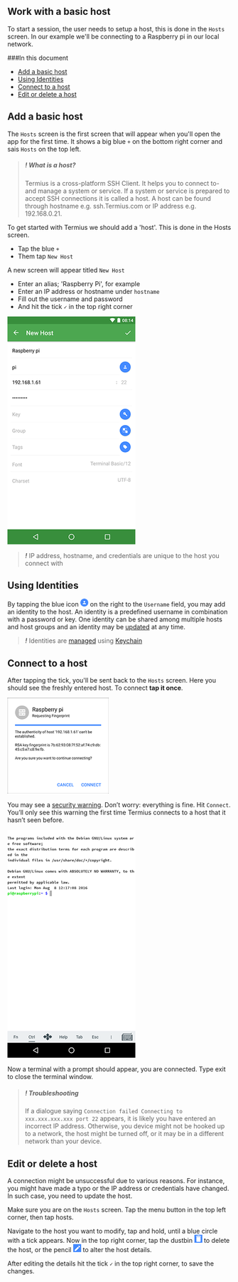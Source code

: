 ## Work with a basic host

To start a session, the user needs to setup a host, this is done in the `Hosts` screen. In our example we'll be connecting to a Raspberry pi in our local network.

###In this document
* [Add a basic host](#add-a-basic-host)
* [Using Identities](#using-identities)
* [Connect to a host](#connect-to-a-host)
* [Edit or delete a host](#edit-or-delete-a-host)

## Add a basic host

The `Hosts` screen is the first screen that will appear when you'll open the app for the first time. It shows a big blue `+` on the bottom right corner and sais `Hosts` on the top left.

> ##### ***!*** What is a host?
> Termius is a cross-platform SSH Client. It helps you to connect to- and manage a system or service. If a system or service is prepared to accept SSH connections it is called a host. A host can be found through hostname e.g. ssh.Termius.com or IP address e.g. 192.168.0.21. 

To get started with Termius we should add a 'host'. This is done in the Hosts screen.
* Tap the blue `+`
* Them tap `New Host`

A new screen will appear titled `New Host`
* Enter an alias; 'Raspberry Pi', for example
* Enter an IP address or hostname under `hostname`
* Fill out the username and password
* And hit the tick `✓` in the top right corner 

![New Host](../.images/screenshots/host01.png)

> ***!*** IP address, hostname, and credentials are unique to the host you connect with

## Using Identities

By tapping the blue icon ![Identities](../.images/identities.png) on the right to the `Username` field, you may add an identity to the host. An identity is a predefined username in combination with a password or key. One identity can be shared among multiple hosts and host groups and an identity may be [updated](manage_identities.md#edit-or-delete-an-identity) at any time.

> ***!*** Identities are [managed](manage_identities.md) using [Keychain](../features/keychain.md)

## Connect to a host

After tapping the tick, you'll be sent back to the `Hosts` screen. Here you should see the freshly entered host. To connect **tap it once**. 

![Requesting Fingerprint](../.images/screenshots/host02.png)

You may see a [security warning](http://www.lysium.de/blog/index.php?/archives/186-How-to-get-ssh-server-fingerprint-information.html). Don’t worry: everything is fine. Hit `Connect`. You’ll only see this warning the first time Termius connects to a host that it hasn’t seen before.

![The Termius terminal](../.images/screenshots/host03.png)

Now a terminal with a prompt should appear, you are connected. Type exit to close the terminal window.

> ##### ***!*** Troubleshooting
> If a dialogue saying `Connection failed Connecting to xxx.xxx.xxx.xxx port 22` appears, it is likely you have entered an incorrect IP address. Otherwise, you device might not be hooked up to a network, the host might be turned off, or it may be in a different network than your device.

## Edit or delete a host
A connection might be unsuccessful due to various reasons. For instance, you might have made a typo or the IP address or credentials have changed. In such case, you need to update the host.

Make sure you are on the `Hosts` screen. Tap the menu button in the top left corner, then tap hosts.

Navigate to the host you want to modify, tap and hold, until a blue circle with a tick appears. Now in the top right corner, tap the dustbin ![](../.images/dustbin.png) to delete the host, or the pencil ![](../.images/pencil.png) to alter the host details. 

After editing the details hit the tick `✓` in the top right corner, to save the changes. 
